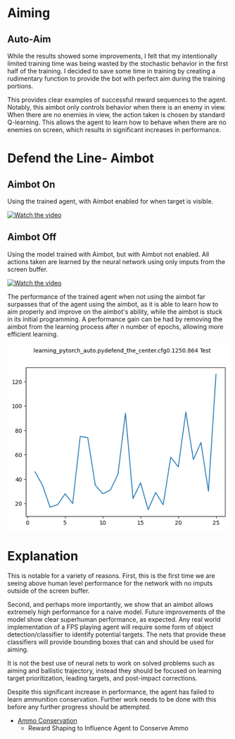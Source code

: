 # Aiming
## Auto-Aim

While the results showed some improvements, I felt that my intentionally limited training time was being wasted by the stochastic behavior in the first half of the training. I decided to save some time in training by creating a rudimentary function to provide the bot with perfect aim during the training portions. 

This provides clear examples of successful reward sequences to the agent. Notably, this aimbot only controls behavior when there is an enemy in view. When there are no enemies in view, the action taken is chosen by standard Q-learning. This allows the agent to learn how to behave when there are no enemies on screen, which results in significant increases in performance.

# Defend the Line- Aimbot

## Aimbot On

Using the trained agent, with Aimbot enabled for when target is visible.

[![Watch the video](https://j.gifs.com/XLvxXA.gif)](https://youtu.be/YvPv2kiyKRY)

## Aimbot Off

Using the model trained with Aimbot, but with Aimbot not enabled. All actions taken are learned by the neural network using only imputs from the screen buffer.

[![Watch the video](https://j.gifs.com/3QgRrx.gif)](https://youtu.be/vt5fpE0bzSY)

The performance of the trained agent when not using the aimbot far surpasses that of the agent using the aimbot, as it is able to learn how to aim properly and improve on the aimbot's ability, while the aimbot is stuck in its initial programming. A performance gain can be had by removing the aimbot from the learning process after n number of epochs, allowing more efficient learning. 

![](https://raw.githubusercontent.com/firstlawrobotics/doom-agent/master/autoaim/Save/20200612-212020/20200612-212020_Test_line.png)

 

# Explanation

This is notable for a variety of reasons. First, this is the first time we are seeing above human level performance for the network with no imputs outside of the screen buffer. 

Second, and perhaps more importantly, we show that an aimbot allows extremely high performance for a naive model. Future improvements of the model show clear superhuman performance, as expected. Any real world implementation of a FPS playing agent will require some form of object detection/classifier to identify potential targets. The nets that provide these classifiers will provide bounding boxes that can and should be used for aiming. 

It is not the best use of neural nets to work on solved problems such as aiming and ballistic trajectory, instead they should be focused on learning target prioritization, leading targets, and post-impact corrections. 

Despite this significant increase in performance, the agent has failed to learn ammunition conservation. Further work needs to be done with this before any further progress should be attempted. 

* [Ammo Conservation](../ammo_conservation/ammo-writeup-1.md)
  * Reward Shaping to Influence Agent to Conserve Ammo





